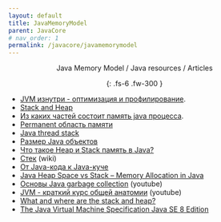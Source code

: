 ```yaml
---
layout: default
title: JavaMemoryModel
parent: JavaCore
# nav_order: 1
permalink: /javacore/javamemorymodel
---
```

<div align="center" markdown="1">
Java Memory Model / Java resources / Articles

{: .fs-6 .fw-300 }
</div>

- <a href="https://www.slideshare.net/solit/jvm-16948708">JVM изнутри - оптимизация и профилирование</a>.
- <a href="http://stackoverflow.com/questions/79923/what-and-where-are-the-stack-and-heap#24171266">Stack and Heap</a>
- <a href="http://habrahabr.ru/post/117274/">Из каких частей состоит память java процесса</a>.
- <a href="http://www.javaspecialist.ru/2011/04/permanent.html">Permanent область памяти</a>
- <a href="http://www.javaspecialist.ru/2011/04/java-thread-stack.html">Java thread stack </a>
- <a href="http://habrahabr.ru/post/134102/">Размер Java объектов</a>
 - [Что такое Heap и Stack память в Java?](https://javadevblog.com/chto-takoe-heap-i-stack-pamyat-v-java.html)
 - [Стек](https://ru.wikipedia.org/wiki/Стек) (wiki)
 - [От Java-кода к Java-куче](https://www.ibm.com/developerworks/ru/library/j-codetoheap/index.html)
 - [Java Heap Space vs Stack – Memory Allocation in Java](https://www.journaldev.com/4098/java-heap-space-vs-stack-memory)
 - [Основы Java garbage collection](https://youtu.be/3TROgt7ncMo?t=51) (youtube)
 - [JVM - краткий курс общей анатомии](https://www.youtube.com/watch?v=-fcj6EL9rc4) (youtube)
 - [What and where are the stack and heap?](http://stackoverflow.com/questions/79923/what-and-where-are-the-stack-and-heap#24171266)
 - [The Java Virtual Machine Specification Java SE 8 Edition](https://docs.oracle.com/javase/specs/jvms/se8/jvms8.pdf)







